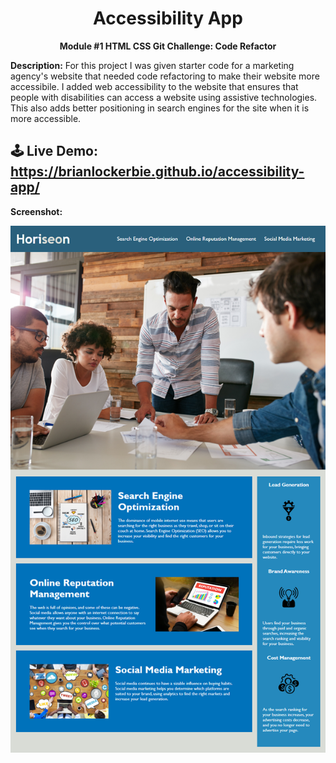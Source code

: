<h1 align="center">Accessibility App</h1>
<p align="center"><b>Module #1 HTML CSS Git Challenge: Code Refactor</b></p>

<p><b>Description:</b> For this project I was given starter code for a marketing agency's website that  needed code refactoring to make their website more accessibile. I added web accessibility to the website that ensures that people with disabilities can access a website using assistive technologies. This also adds better positioning in search engines for the site when it is more accessible.</p>

## 🕹 Live Demo: https://brianlockerbie.github.io/accessibility-app/


<p><b>Screenshot:</b></p>
<img src="./assets/images/screenshot.png">
